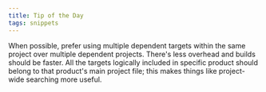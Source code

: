 ```yaml
---
title: Tip of the Day
tags: snippets
---
```


When possible, prefer using multiple dependent targets within the same project over multiple dependent projects. There's less overhead and builds should be faster. All the targets logically included in specific product should belong to that product's main project file; this makes things like project-wide searching more useful.
